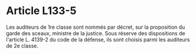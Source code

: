 # Article L133-5

Les auditeurs de 1re classe sont nommés par décret, sur la proposition du garde des sceaux, ministre de la justice. Sous réserve des dispositions de l'article L. 4139-2 du code de la défense, ils sont choisis parmi les auditeurs de 2e classe.
